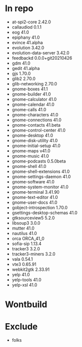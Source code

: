 # In repo
- at-spi2-core 2.42.0
- callaudiod 0.1.1
- eog 41.0
- epiphany 41.0
- evince 41.alpha
- evolution 3.42.0
- evolution-data-server 3.42.0
- feedbackd 0.0.0+git20210426
- gdm 41.0
- gedit 41.alpha
- gjs 1.70.0
- glib2 2.70.0
- glib-networking 2.70.0
- gnome-boxes 41.1
- gnome-builder 41.0
- gnome-calculator 41.0
- gnome-calendar 41.0
- gnome-calls 41.0
- gnome-characters 41.0
- gnome-connections 41.0
- gnome-contacts 41.beta
- gnome-control-center 41.0
- gnome-desktop 41.0
- gnome-disk-utility 41.0
- gnome-initial-setup 41.0
- gnome-maps v41.0
- gnome-music 41.0
- gnome-podcasts 0.5.0beta
- gnome-shell 41.0
- gnome-shell-extensions 41.0
- gnome-settings-daemon 41.0
- gnome-software 41.0
- gnome-system-monitor 41.0
- gnome-terminal 3.41.90
- gnome-text-editor 41.0
- gnome-user-docs 41.0
- gobject-introspection 1.70.0
- gsettings-desktop-schemas 41.0
- gtksourceview5 5.2.0
- libsoup3 3.0.0
- mutter 41.0
- nautilus 41.0
- orca ORCA_41_0
- sofia-sip 1.13.4
- tracker3 3.2.0
- tracker3-miners 3.2.0
- vala 0.54.1
- vte3 0.65.91
- webkit2gtk 2.33.91
- yelp 41.0
- yelp-tools 41.0
- yelp-xsl 41.0

# Wontbuild

# Exclude
- folks
